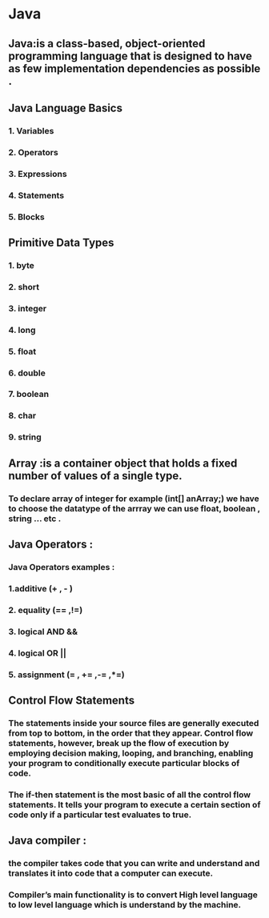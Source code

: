 # Java

## Java:is a class-based, object-oriented programming language that is designed to have as few implementation dependencies as possible .

## Java Language Basics

### 1. Variables

### 2. Operators

### 3. Expressions

### 4. Statements

### 5. Blocks

## Primitive Data Types

### 1. byte

### 2. short

### 3. integer

### 4. long

### 5. float

### 6. double

### 7. boolean

### 8. char

### 9. string

## Array :is a container object that holds a fixed number of values of a single type.

### To declare array of integer for example (int[] anArray;) we have to choose the datatype of the arrray we can use float, boolean , string ... etc .

## Java Operators :

### Java Operators examples :

### 1.additive (+ , - )

### 2. equality (== ,!=)

### 3. logical AND &&

### 4. logical OR ||

### 5. assignment (= , += ,-= ,\*=)

## Control Flow Statements

### The statements inside your source files are generally executed from top to bottom, in the order that they appear. Control flow statements, however, break up the flow of execution by employing decision making, looping, and branching, enabling your program to conditionally execute particular blocks of code.

### The if-then statement is the most basic of all the control flow statements. It tells your program to execute a certain section of code only if a particular test evaluates to true.

## Java compiler :

### the compiler takes code that you can write and understand and translates it into code that a computer can execute.

### Compiler’s main functionality is to convert High level language to low level language which is understand by the machine.
